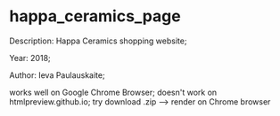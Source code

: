 # happa_ceramics_page

Description: Happa Ceramics shopping website;

Year: 2018;

Author: Ieva Paulauskaite;


works well on Google Chrome Browser; 
doesn't work on htmlpreview.github.io; 
try download .zip --> render on Chrome browser
